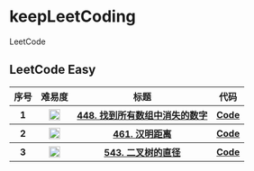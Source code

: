 # keepLeetCoding
LeetCode

## LeetCode Easy
<table>
<tr>
    <th>序号</th>
    <th>难易度</th>
    <th>标题</th>
    <th>代码</th>
</tr>
<tr>
    <th>1</th>
    <th><img src="https://user-images.githubusercontent.com/6505374/157183008-a781be6a-05ff-4a57-80e7-a1b20fc35641.png"  alt="简单"  height="20" width="20" /></th>
    <th><a target="_blank" href="https://leetcode-cn.com/problems/find-all-numbers-disappeared-in-an-array/">448. 找到所有数组中消失的数字</a></th>
    <th><a target="_blank" href="./blob/master/src/main/java/org/jason/lc/easy/LC448.java">Code</a></th>
</tr>
<tr>
    <th>2</th>
    <th><img src="https://user-images.githubusercontent.com/6505374/157183008-a781be6a-05ff-4a57-80e7-a1b20fc35641.png"  alt="简单"  height="20" width="20" /></th>
    <th><a target="_blank" href="https://leetcode-cn.com/problems/hamming-distance/">461. 汉明距离</a></th>
    <th><a target="_blank" href="./blob/master/src/main/java/org/jason/lc/easy/LC461.java">Code</a></th>
</tr>
<tr>
    <th>3</th>
    <th><img src="https://user-images.githubusercontent.com/6505374/157183008-a781be6a-05ff-4a57-80e7-a1b20fc35641.png"  alt="简单"  height="20" width="20" /></th>
    <th><a target="_blank" href="https://leetcode-cn.com/problems/diameter-of-binary-tree/">543. 二叉树的直径</a></th>
    <th><a target="_blank" href="./blob/master/src/main/java/org/jason/lc/easy/LC543.java">Code</a></th>
</tr>
</table>
